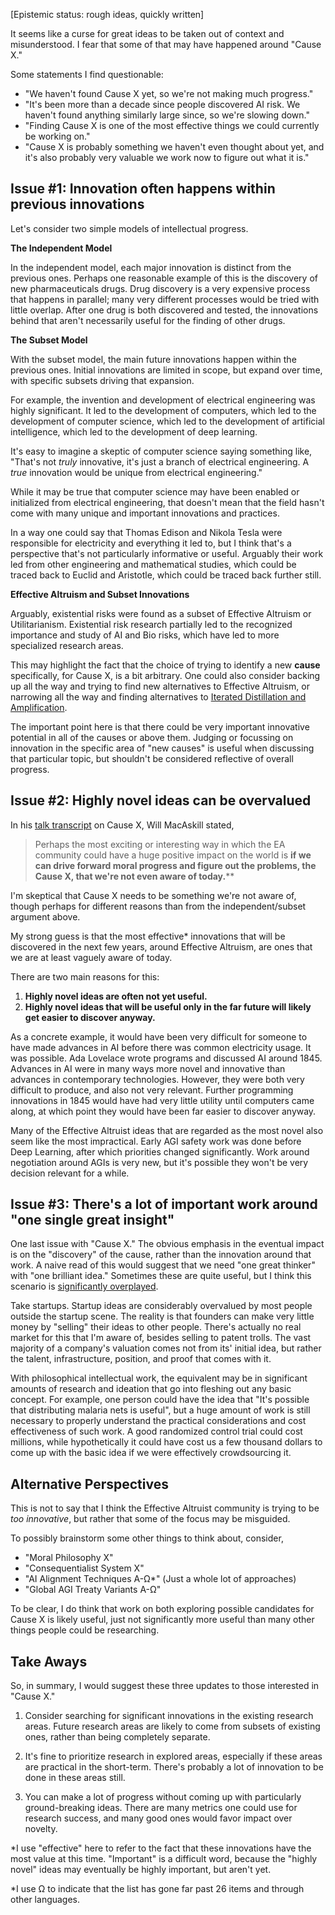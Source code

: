 [Epistemic status: rough ideas, quickly written]

It seems like a curse for great ideas to be taken out of context and misunderstood. I fear that some of that may have happened around "Cause X."

Some statements I find questionable:

- "We haven't found Cause X yet, so we're not making much progress."
- "It's been more than a decade since people discovered AI risk. We haven't found anything similarly large since, so we're slowing down."
- "Finding Cause X is one of the most effective things we could currently be working on."
- "Cause X is probably something we haven't even thought about yet, and it's also probably very valuable we work now to figure out what it is."

## Issue #1: Innovation often happens within previous innovations

Let's consider two simple models of intellectual progress. 

**The Independent Model**

In the independent model, each major innovation is distinct from the previous ones. Perhaps one reasonable example of this is the discovery of new pharmaceuticals drugs. Drug discovery is a very expensive process that happens in parallel; many very different processes would be tried with little overlap. After one drug is both discovered and tested, the innovations behind that aren't necessarily useful for the finding of other drugs.  

**The Subset Model**

With the subset model, the main future innovations happen within the previous ones. Initial innovations are limited in scope, but expand over time, with specific subsets driving that expansion.

For example, the invention and development of electrical engineering was highly significant. It led to the development of computers, which led to the development of computer science, which led to the development of artificial intelligence, which led to the development of deep learning.

It's easy to imagine a skeptic of computer science saying something like, "That's not *truly* innovative, it's just a branch of electrical engineering. A *true* innovation would be unique from electrical engineering."

While it may be true that computer science may have been enabled or initialized from electrical engineering, that doesn't mean that the field hasn't come with many unique and important innovations and practices. 

In a way one could say that Thomas Edison and Nikola Tesla were responsible for electricity and everything it led to, but I think that's a perspective that's not particularly informative or useful. Arguably their work led from other engineering and mathematical studies, which could be traced back to Euclid and Aristotle, which could be traced back further still.

**Effective Altruism and Subset Innovations**

Arguably, existential risks were found as a subset of Effective Altruism or Utilitarianism. Existential risk research partially led to the recognized importance and study of AI and Bio risks, which have led to more specialized research areas. 

This may highlight the fact that the choice of trying to identify a new **cause** specifically, for Cause X, is a bit arbitrary. One could also consider backing up all the way and trying to find new alternatives to Effective Altruism, or narrowing all the way and finding alternatives to [Iterated Distillation and Amplification](https://ai-alignment.com/iterated-distillation-and-amplification-157debfd1616?gi=7cc42b5c7a96).

The important point here is that there could be very important innovative potential in all of the causes or above them. Judging or focussing on innovation in the specific area of "new causes" is useful when discussing that particular topic, but shouldn't be considered reflective of overall progress.

## Issue #2: Highly novel ideas can be overvalued

In his [talk transcript](https://www.effectivealtruism.org/articles/moral-progress-and-cause-x/) on Cause X, Will MacAskill stated,

> Perhaps the most exciting or interesting way in which the EA community could have a huge positive impact on the world is **if we can drive forward moral progress and figure out the problems, the Cause X, that we're not even aware of today.****

I'm skeptical that Cause X needs to be something we're not aware of, though perhaps for different reasons than from the independent/subset argument above.

My strong guess is that the most effective* innovations that will be discovered in the next few years, around Effective Altruism, are ones that we are at least vaguely aware of today. 

There are two main reasons for this:

1. **Highly novel ideas are often not yet useful.**
2. **Highly novel ideas that will be useful only in the far future will likely get easier to discover anyway.**

As a concrete example, it would have been very difficult for someone to have made advances in AI before there was common electricity usage. It was possible. Ada Lovelace wrote programs and discussed AI around 1845. Advances in AI were in many ways more novel and innovative than advances in contemporary technologies. However, they were both very difficult to produce, and also not very relevant. Further programming innovations in 1845 would have had very little utility until computers came along, at which point they would have been far easier to discover anyway.

Many of the Effective Altruist ideas that are regarded as the most novel also seem like the most impractical. Early AGI safety work was done before Deep Learning, after which priorities changed significantly. Work around negotiation around AGIs is very new, but it's possible they won't be very decision relevant for a while.

## Issue #3: There's a lot of important work around "one single great insight"

One last issue with "Cause X." The obvious emphasis in the eventual impact is on the "discovery" of the cause, rather than the innovation around that work. A naive read of this would suggest that we need "one great thinker" with "one brilliant idea." Sometimes these are quite useful, but I think this scenario is [significantly overplayed](https://en.wikipedia.org/wiki/Great_man_theory#Herbert_Spencer's_Criticism).

Take startups. Startup ideas are considerably overvalued by most people outside the startup scene. The reality is that founders can make very little money by "selling" their ideas to other people. There's actually no real market for this that I'm aware of, besides selling to patent trolls. The vast majority of a company's valuation comes not from its' initial idea, but rather the talent, infrastructure, position, and proof that comes with it. 

With philosophical intellectual work, the equivalent may be in significant amounts of research and ideation that go into fleshing out any basic concept. For example, one person could have the idea that "It's possible that distributing malaria nets is useful", but a huge amount of work is still necessary to properly understand the practical considerations and cost effectiveness of such work. A good randomized control trial could cost millions, while hypothetically it could have cost us a few thousand dollars to come up with the basic idea if we were effectively crowdsourcing it.

## Alternative Perspectives

This is not to say that I think the Effective Altruist community is trying to be *too innovative*, but rather that some of the focus may be misguided. 

To possibly brainstorm some other things to think about, consider,

- "Moral Philosophy X"  
- "Consequentialist System X"  
- "AI Alignment Techniques A-Ω*" (Just a whole lot of approaches)   
- "Global AGI Treaty Variants A-Ω"   

To be clear, I do think that work on both exploring possible candidates for Cause X is likely useful, just not significantly more useful than many other things people could be researching.

## Take Aways

So, in summary, I would suggest these three updates to those interested in "Cause X."

1. Consider searching for significant innovations in the existing research areas. Future research areas are likely to come from subsets of existing ones, rather than being completely separate.

2. It's fine to prioritize research in explored areas, especially if these areas are practical in the short-term. There's probably a lot of innovation to be done in these areas still.

3. You can make a lot of progress without coming up with particularly ground-breaking ideas. There are many metrics one could use for research success, and many good ones would favor impact over novelty.

   

*I use "effective" here to refer to the fact that these innovations have the most value at this time. "Important" is a difficult word, because the "highly novel" ideas may eventually be highly important, but aren't yet.

*I use Ω to indicate that the list has gone far past 26 items and through other languages.

